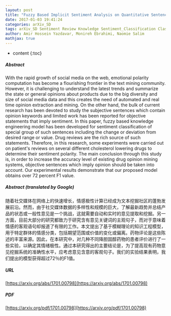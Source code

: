 ```yaml
---
layout: post
title: "Fuzzy Based Implicit Sentiment Analysis on Quantitative Sentences"
date: 2017-01-03 19:41:24
categories: arXiv_SD
tags: arXiv_SD Sentiment Review Knowledge Sentiment_Classification Classification Quantitative
author: Amir Hossein Yazdavar, Monireh Ebrahimi, Naomie Salim
mathjax: true
---
```


* content
{:toc}

##### Abstract
With the rapid growth of social media on the web, emotional polarity computation has become a flourishing frontier in the text mining community. However, it is challenging to understand the latest trends and summarize the state or general opinions about products due to the big diversity and size of social media data and this creates the need of automated and real time opinion extraction and mining. On the other hand, the bulk of current research has been devoted to study the subjective sentences which contain opinion keywords and limited work has been reported for objective statements that imply sentiment. In this paper, fuzzy based knowledge engineering model has been developed for sentiment classification of special group of such sentences including the change or deviation from desired range or value. Drug reviews are the rich source of such statements. Therefore, in this research, some experiments were carried out on patient's reviews on several different cholesterol lowering drugs to determine their sentiment polarity. The main conclusion through this study is, in order to increase the accuracy level of existing drug opinion mining systems, objective sentences which imply opinion should be taken into account. Our experimental results demonstrate that our proposed model obtains over 72 percent F1 value.

##### Abstract (translated by Google)
随着社交媒体在网络上的快速增长，情感极性计算已经成为文本挖掘社区的蓬勃发展前沿。然而，由于社交媒体数据的多样性和规模的巨大，了解最新趋势并总结产品的状态或一般性意见是一个挑战，这就需要自动和实时的意见提取和挖掘。另一方面，目前大部分的研究都致力于研究含有意见关键词的主观句子，而对于意味着情感的客观语句却报道了有限的工作。本文提出了基于模糊理论的知识工程模型，用于特定群体的情感分类，包括期望范围或价值的变化或偏离。药物评论是这些陈述的丰富来源。因此，在本研究中，对几种不同降胆固醇药物的患者评价进行了一些实验，以确定其情绪极性。通过本研究得出的主要结论是，为了提高现有药物意见挖掘系统的准确性水平，应考虑意见含意的客观句子。我们的实验结果表明，我们提出的模型获得超过72％的F1值。

##### URL
[https://arxiv.org/abs/1701.00798](https://arxiv.org/abs/1701.00798)

##### PDF
[https://arxiv.org/pdf/1701.00798](https://arxiv.org/pdf/1701.00798)


